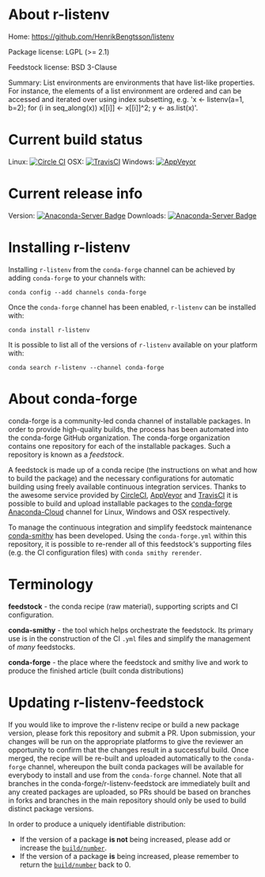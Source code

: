 About r-listenv
===============

Home: https://github.com/HenrikBengtsson/listenv

Package license: LGPL (>= 2.1)

Feedstock license: BSD 3-Clause

Summary: List environments are environments that have list-like properties.  For instance, the elements of a list environment are ordered and can be accessed and iterated over using index subsetting, e.g. 'x <- listenv(a=1, b=2); for (i in seq_along(x)) x[[i]] <- x[[i]]^2; y <- as.list(x)'.



Current build status
====================

Linux: [![Circle CI](https://circleci.com/gh/conda-forge/r-listenv-feedstock.svg?style=shield)](https://circleci.com/gh/conda-forge/r-listenv-feedstock)
OSX: [![TravisCI](https://travis-ci.org/conda-forge/r-listenv-feedstock.svg?branch=master)](https://travis-ci.org/conda-forge/r-listenv-feedstock)
Windows: [![AppVeyor](https://ci.appveyor.com/api/projects/status/github/conda-forge/r-listenv-feedstock?svg=True)](https://ci.appveyor.com/project/conda-forge/r-listenv-feedstock/branch/master)

Current release info
====================
Version: [![Anaconda-Server Badge](https://anaconda.org/conda-forge/r-listenv/badges/version.svg)](https://anaconda.org/conda-forge/r-listenv)
Downloads: [![Anaconda-Server Badge](https://anaconda.org/conda-forge/r-listenv/badges/downloads.svg)](https://anaconda.org/conda-forge/r-listenv)

Installing r-listenv
====================

Installing `r-listenv` from the `conda-forge` channel can be achieved by adding `conda-forge` to your channels with:

```
conda config --add channels conda-forge
```

Once the `conda-forge` channel has been enabled, `r-listenv` can be installed with:

```
conda install r-listenv
```

It is possible to list all of the versions of `r-listenv` available on your platform with:

```
conda search r-listenv --channel conda-forge
```


About conda-forge
=================

conda-forge is a community-led conda channel of installable packages.
In order to provide high-quality builds, the process has been automated into the
conda-forge GitHub organization. The conda-forge organization contains one repository
for each of the installable packages. Such a repository is known as a *feedstock*.

A feedstock is made up of a conda recipe (the instructions on what and how to build
the package) and the necessary configurations for automatic building using freely
available continuous integration services. Thanks to the awesome service provided by
[CircleCI](https://circleci.com/), [AppVeyor](http://www.appveyor.com/)
and [TravisCI](https://travis-ci.org/) it is possible to build and upload installable
packages to the [conda-forge](https://anaconda.org/conda-forge)
[Anaconda-Cloud](http://docs.anaconda.org/) channel for Linux, Windows and OSX respectively.

To manage the continuous integration and simplify feedstock maintenance
[conda-smithy](http://github.com/conda-forge/conda-smithy) has been developed.
Using the ``conda-forge.yml`` within this repository, it is possible to re-render all of
this feedstock's supporting files (e.g. the CI configuration files) with ``conda smithy rerender``.


Terminology
===========

**feedstock** - the conda recipe (raw material), supporting scripts and CI configuration.

**conda-smithy** - the tool which helps orchestrate the feedstock.
                   Its primary use is in the construction of the CI ``.yml`` files
                   and simplify the management of *many* feedstocks.

**conda-forge** - the place where the feedstock and smithy live and work to
                  produce the finished article (built conda distributions)


Updating r-listenv-feedstock
============================

If you would like to improve the r-listenv recipe or build a new
package version, please fork this repository and submit a PR. Upon submission,
your changes will be run on the appropriate platforms to give the reviewer an
opportunity to confirm that the changes result in a successful build. Once
merged, the recipe will be re-built and uploaded automatically to the
`conda-forge` channel, whereupon the built conda packages will be available for
everybody to install and use from the `conda-forge` channel.
Note that all branches in the conda-forge/r-listenv-feedstock are
immediately built and any created packages are uploaded, so PRs should be based
on branches in forks and branches in the main repository should only be used to
build distinct package versions.

In order to produce a uniquely identifiable distribution:
 * If the version of a package **is not** being increased, please add or increase
   the [``build/number``](http://conda.pydata.org/docs/building/meta-yaml.html#build-number-and-string).
 * If the version of a package **is** being increased, please remember to return
   the [``build/number``](http://conda.pydata.org/docs/building/meta-yaml.html#build-number-and-string)
   back to 0.

